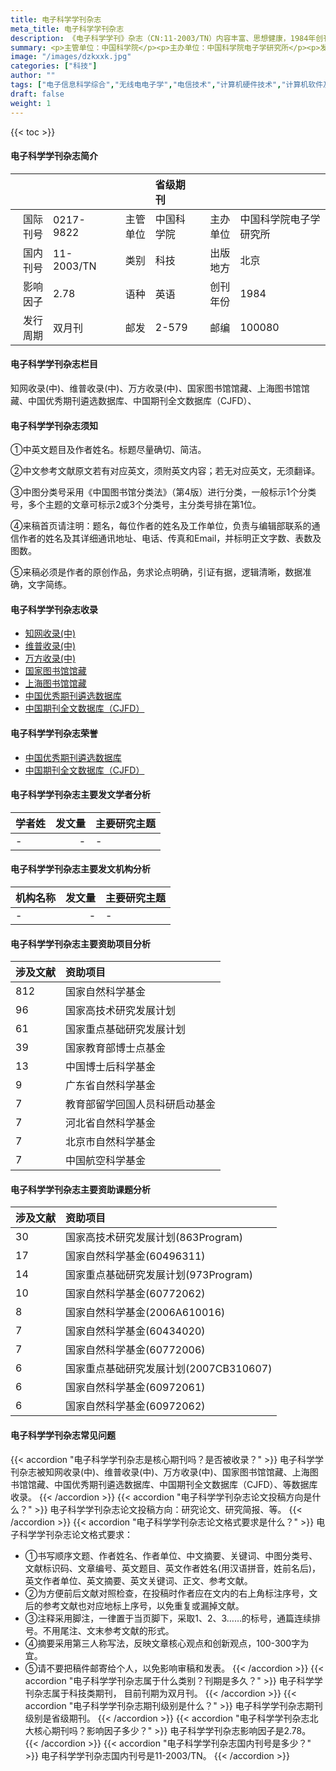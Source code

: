 ```yaml
---
title: 电子科学学刊杂志
meta_title: 电子科学学刊杂志
description: 《电子科学学刊》杂志（CN:11-2003/TN）内容丰富、思想健康，1984年创刊，目前以双月刊形式发行，刊物对外积极扩大宣传，致力于提高杂志质量与影响。 《电子科学学刊》现已更名为《电子与信息学报》。
summary: <p>主管单位：中国科学院</p><p>主办单位：中国科学院电子学研究所</p><p>发行级别：省级期刊</p><p>发行周期：双月刊</p>
image: "/images/dzkxxk.jpg"
categories: ["科技"]
author: ""
tags: ["电子信息科学综合","无线电电子学","电信技术","计算机硬件技术","计算机软件及计算机应用","互联网技术","自动化技术","新闻与传媒","出版","图书情报与数字图书馆","档案及博物馆",]
draft: false
weight: 1
---
```


{{< toc >}}

#### 电子科学学刊杂志简介
|               |                               |               | 省级期刊        |               |                           |
| ------------: | :---------------------------- | ------------: | :---------------------------- | ------------: | :------------------------ |
| 国际刊号      | 0217-9822   | 主管单位      | 中国科学院     | 主办单位      | 中国科学院电子学研究所     |
| 国内刊号      | 11-2003/TN        | 类别          | 科技       | 出版地方      | 北京           |
| 影响因子      | 2.78        | 语种          | 英语             | 创刊年份      | 1984    |
| 发行周期      | 双月刊    | 邮发          | 2-579              | 邮编          | 100080      |

#### 电子科学学刊杂志栏目
<span>知网收录(中)</span>、<span>维普收录(中)</span>、<span>万方收录(中)</span>、<span>国家图书馆馆藏</span>、<span>上海图书馆馆藏</span>、<span>中国优秀期刊遴选数据库</span>、<span>中国期刊全文数据库（CJFD）</span>、

#### 电子科学学刊杂志须知
<p><p>
	①中英文题目及作者姓名。标题尽量确切、简洁。
</p><p>
	②中文参考文献原文若有对应英文，须附英文内容；若无对应英文，无须翻译。
</p><p>
	③中图分类号采用《中国图书馆分类法》（第4版）进行分类，一般标示1个分类号，多个主题的文章可标示2或3个分类号，主分类号排在第1位。
</p><p>
	④来稿首页请注明：题名，每位作者的姓名及工作单位，负责与编辑部联系的通信作者的姓名及其详细通讯地址、电话、传真和Email，并标明正文字数、表数及图数。
</p><p>
	⑤来稿必须是作者的原创作品，务求论点明确，引证有据，逻辑清晰，数据准确，文字简练。
</p></p>


#### 电子科学学刊杂志收录
<ul>
    <li class="inline-block">
        <a class="bg-theme-light hover:bg-primary dark:bg-darkmode-theme-light dark:hover:bg-darkmode-primary dark:hover:text-dark m-1 block rounded px-3 py-1 hover:text-white" href="#电子科学学刊杂志收录">
        知网收录(中)
        </a>
    </li>
    <li class="inline-block">
        <a class="bg-theme-light hover:bg-primary dark:bg-darkmode-theme-light dark:hover:bg-darkmode-primary dark:hover:text-dark m-1 block rounded px-3 py-1 hover:text-white" href="#电子科学学刊杂志收录">
        维普收录(中)
        </a>
    </li>
    <li class="inline-block">
        <a class="bg-theme-light hover:bg-primary dark:bg-darkmode-theme-light dark:hover:bg-darkmode-primary dark:hover:text-dark m-1 block rounded px-3 py-1 hover:text-white" href="#电子科学学刊杂志收录">
        万方收录(中)
        </a>
    </li>
    <li class="inline-block">
        <a class="bg-theme-light hover:bg-primary dark:bg-darkmode-theme-light dark:hover:bg-darkmode-primary dark:hover:text-dark m-1 block rounded px-3 py-1 hover:text-white" href="#电子科学学刊杂志收录">
        国家图书馆馆藏
        </a>
    </li>
    <li class="inline-block">
        <a class="bg-theme-light hover:bg-primary dark:bg-darkmode-theme-light dark:hover:bg-darkmode-primary dark:hover:text-dark m-1 block rounded px-3 py-1 hover:text-white" href="#电子科学学刊杂志收录">
        上海图书馆馆藏
        </a>
    </li>
    <li class="inline-block">
        <a class="bg-theme-light hover:bg-primary dark:bg-darkmode-theme-light dark:hover:bg-darkmode-primary dark:hover:text-dark m-1 block rounded px-3 py-1 hover:text-white" href="#电子科学学刊杂志收录">
        中国优秀期刊遴选数据库
        </a>
    </li>
    <li class="inline-block">
        <a class="bg-theme-light hover:bg-primary dark:bg-darkmode-theme-light dark:hover:bg-darkmode-primary dark:hover:text-dark m-1 block rounded px-3 py-1 hover:text-white" href="#电子科学学刊杂志收录">
        中国期刊全文数据库（CJFD）
        </a>
    </li>
</ul>



#### 电子科学学刊杂志荣誉
<ul>
    <li class="inline-block">
        <a class="bg-theme-light hover:bg-primary dark:bg-darkmode-theme-light dark:hover:bg-darkmode-primary dark:hover:text-dark m-1 block rounded px-3 py-1 hover:text-white" href="#电子科学学刊杂志荣誉">
        中国优秀期刊遴选数据库
        </a>
    </li>
    <li class="inline-block">
        <a class="bg-theme-light hover:bg-primary dark:bg-darkmode-theme-light dark:hover:bg-darkmode-primary dark:hover:text-dark m-1 block rounded px-3 py-1 hover:text-white" href="#电子科学学刊杂志荣誉">
        中国期刊全文数据库（CJFD）
        </a>
    </li>
</ul>





#### 电子科学学刊杂志主要发文学者分析
| 学者姓                | 发文量                | 主要研究主题          |
| :------------         | --------------------: | :-------------------- |
| -   | -     | - |




#### 电子科学学刊杂志主要发文机构分析
| 机构名称              | 发文量                | 主要研究主题          |
| :------------         | --------------------: | :-------------------- |
| -   | -     | - |




#### 电子科学学刊杂志主要资助项目分析
| 涉及文献              | 资助项目              |
| :------------         | :-------------------- |
| 812   | 国家自然科学基金   |
| 96   | 国家高技术研究发展计划   |
| 61   | 国家重点基础研究发展计划   |
| 39   | 国家教育部博士点基金   |
| 13   | 中国博士后科学基金   |
| 9   | 广东省自然科学基金   |
| 7   | 教育部留学回国人员科研启动基金   |
| 7   | 河北省自然科学基金   |
| 7   | 北京市自然科学基金   |
| 7   | 中国航空科学基金   |




#### 电子科学学刊杂志主要资助课题分析
| 涉及文献              | 资助项目              |
| :------------         | :-------------------- |
| 30   | 国家高技术研究发展计划(863Program)   |
| 17   | 国家自然科学基金(60496311)   |
| 14   | 国家重点基础研究发展计划(973Program)   |
| 10   | 国家自然科学基金(60772062)   |
| 8   | 国家自然科学基金(2006A610016)   |
| 7   | 国家自然科学基金(60434020)   |
| 7   | 国家自然科学基金(60772006)   |
| 6   | 国家重点基础研究发展计划(2007CB310607)   |
| 6   | 国家自然科学基金(60972061)   |
| 6   | 国家自然科学基金(60972062)   |



#### 电子科学学刊杂志常见问题
{{< accordion "电子科学学刊杂志是核心期刊吗？是否被收录？" >}}
电子科学学刊杂志被知网收录(中)、维普收录(中)、万方收录(中)、国家图书馆馆藏、上海图书馆馆藏、中国优秀期刊遴选数据库、中国期刊全文数据库（CJFD）、等数据库收录。
{{< /accordion >}}
{{< accordion "电子科学学刊杂志论文投稿方向是什么？" >}}
电子科学学刊杂志论文投稿方向：研究论文、研究简报、等。
{{< /accordion >}}
{{< accordion "电子科学学刊杂志论文格式要求是什么？" >}}
电子科学学刊杂志论文格式要求：
- ①书写顺序文题、作者姓名、作者单位、中文摘要、关键词、中图分类号、文献标识码、文章编号、英文题目、英文作者姓名(用汉语拼音，姓前名后)，英文作者单位、英文摘要、英文关键词、正文、参考文献。
- ②为方便前后文献对照检查，在投稿时作者应在文内的右上角标注序号，文后的参考文献也对应地标上序号，以免重复或漏掉文献。
- ③注释采用脚注，一律置于当页脚下，采取1、2、3……的标号，通篇连续排号。不用尾注、文末参考文献的形式。
- ④摘要采用第三人称写法，反映文章核心观点和创新观点，100-300字为宜。
- ⑤请不要把稿件邮寄给个人，以免影响审稿和发表。
{{< /accordion >}}
{{< accordion "电子科学学刊杂志属于什么类别？刊期是多久？" >}}
电子科学学刊杂志属于科技类期刊， 目前刊期为双月刊。
{{< /accordion >}}
{{< accordion "电子科学学刊杂志期刊级别是什么？" >}}
电子科学学刊杂志期刊级别是省级期刊。
{{< /accordion >}}
{{< accordion "电子科学学刊杂志北大核心期刊吗？影响因子多少？" >}}
电子科学学刊杂志影响因子是2.78。
{{< /accordion >}}
{{< accordion "电子科学学刊杂志国内刊号是多少？" >}}
电子科学学刊杂志国内刊号是11-2003/TN。
{{< /accordion >}}